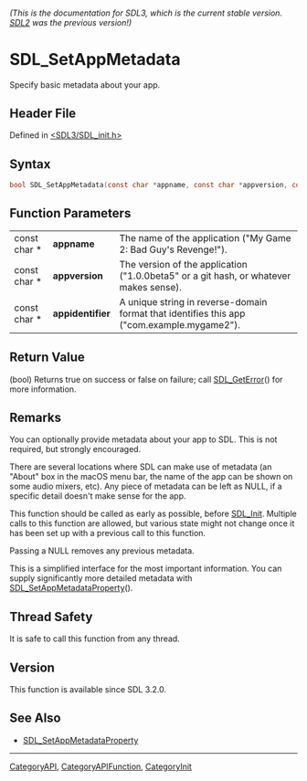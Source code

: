 ###### (This is the documentation for SDL3, which is the current stable version. [SDL2](https://wiki.libsdl.org/SDL2/) was the previous version!)
# SDL_SetAppMetadata

Specify basic metadata about your app.

## Header File

Defined in [<SDL3/SDL_init.h>](https://github.com/libsdl-org/SDL/blob/main/include/SDL3/SDL_init.h)

## Syntax

```c
bool SDL_SetAppMetadata(const char *appname, const char *appversion, const char *appidentifier);
```

## Function Parameters

|              |                   |                                                                                            |
| ------------ | ----------------- | ------------------------------------------------------------------------------------------ |
| const char * | **appname**       | The name of the application ("My Game 2: Bad Guy's Revenge!").                             |
| const char * | **appversion**    | The version of the application ("1.0.0beta5" or a git hash, or whatever makes sense).      |
| const char * | **appidentifier** | A unique string in reverse-domain format that identifies this app ("com.example.mygame2"). |

## Return Value

(bool) Returns true on success or false on failure; call
[SDL_GetError](SDL_GetError)() for more information.

## Remarks

You can optionally provide metadata about your app to SDL. This is not
required, but strongly encouraged.

There are several locations where SDL can make use of metadata (an "About"
box in the macOS menu bar, the name of the app can be shown on some audio
mixers, etc). Any piece of metadata can be left as NULL, if a specific
detail doesn't make sense for the app.

This function should be called as early as possible, before
[SDL_Init](SDL_Init). Multiple calls to this function are allowed, but
various state might not change once it has been set up with a previous call
to this function.

Passing a NULL removes any previous metadata.

This is a simplified interface for the most important information. You can
supply significantly more detailed metadata with
[SDL_SetAppMetadataProperty](SDL_SetAppMetadataProperty)().

## Thread Safety

It is safe to call this function from any thread.

## Version

This function is available since SDL 3.2.0.

## See Also

- [SDL_SetAppMetadataProperty](SDL_SetAppMetadataProperty)

----
[CategoryAPI](CategoryAPI), [CategoryAPIFunction](CategoryAPIFunction), [CategoryInit](CategoryInit)


